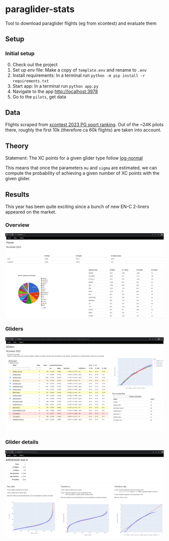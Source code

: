 # paraglider-stats
Tool to download paraglider flights (eg from xcontest) and evaluate them

## Setup

### Initial setup

0. Check out the project
1. Set up env file: Make a copy of `template.env` and rename to `.env`
2. Install requirements: In a terminal run `python -m pip install -r requirements.txt`
3. Start app: In a terminal run `python app.py`
4. Navigate to the app [http://localhost:3978](http://localhost:3978)
5. Go to the `pilots`, get data


## Data 

Flights scraped from [xcontest 2023 PG sport ranking](https://www.xcontest.org/2023/world/en/ranking-pg-sport/).
Out of the ~24K pilots there, roughly the first 10k (therefore ca 60k flights) are taken into account.


## Theory

Statement: The XC points for a given glider type follow [log-normal](https://en.wikipedia.org/wiki/Log-normal_distribution)

This means that once the parameters `mu` and `sigma` are estimated, we can compute the probability of achieving a given number of XC points with the given glider.


## Results

This year has been quite exciting since a bunch of new EN-C 2-liners appeared on the market.

### Overview

![Home page](./screenshots/home.PNG)

### Gliders

![Gliders](./screenshots/gliders.png)

### Glider details

![Glider details](./screenshots/glider.PNG)
